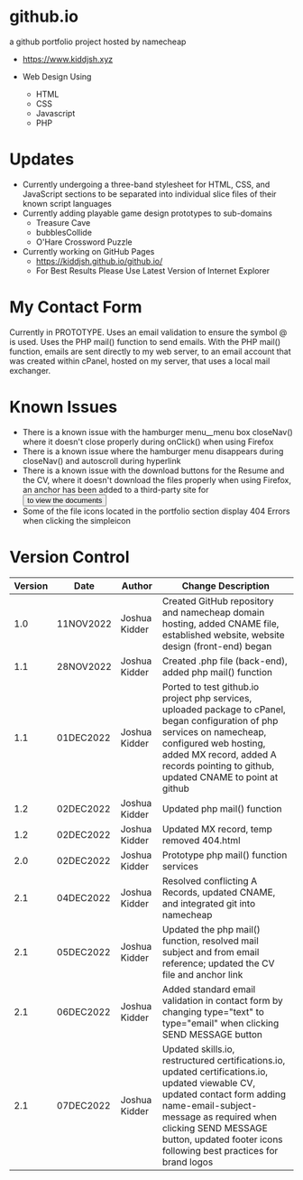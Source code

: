 # github.io
a github portfolio project hosted by namecheap
- https://www.kiddjsh.xyz

- Web Design Using
    - HTML
    - CSS
    - Javascript
    - PHP
# Updates
- Currently undergoing a three-band stylesheet for HTML, CSS, and JavaScript sections to be separated
into individual slice files of their known script languages
- Currently adding playable game design prototypes to sub-domains
  - Treasure Cave
  - bubblesCollide
  - O'Hare Crossword Puzzle
- Currently working on GitHub Pages
  - https://kiddjsh.github.io/github.io/
  - For Best Results Please Use Latest Version of Internet Explorer

# My Contact Form
Currently in PROTOTYPE. Uses an email validation to ensure the symbol @ is used. Uses the PHP mail() function to send emails. With the PHP mail() function, emails are sent directly to my web server, to an email account that was created within cPanel, hosted on my server, that uses a local mail exchanger.

# Known Issues
 - There is a known issue with the hamburger menu__menu box closeNav() where it doesn't close properly during onClick() when using Firefox
 - There is a known issue where the hamburger menu disappears during closeNav() and autoscroll during hyperlink 
 - There is a known issue with the download buttons for the Resume and the CV, where it doesn't download the files properly when using Firefox, an anchor has been added to a third-party site for <button> to view the documents
 - Some of the file icons located in the portfolio section display 404 Errors when clicking the simpleicon

# Version Control

Version      | Date          | Author        | Change Description |
------------ | ------------- | ------------- | ------------------ |
1.0          | 11NOV2022  | Joshua Kidder | Created GitHub repository and namecheap domain hosting, added CNAME file, established website, website design (front-end) began
1.1          | 28NOV2022  | Joshua Kidder | Created .php file (back-end), added php mail() function
1.1          | 01DEC2022  | Joshua Kidder | Ported to test github.io project php services, uploaded package to cPanel, began configuration of php services on namecheap, configured web hosting, added MX record, added A records pointing to github, updated CNAME to point at github
1.2          | 02DEC2022  | Joshua Kidder | Updated php mail() function
1.2          | 02DEC2022  | Joshua Kidder | Updated MX record, temp removed 404.html
2.0          | 02DEC2022  | Joshua Kidder | Prototype php mail() function services
2.1          | 04DEC2022  | Joshua Kidder | Resolved conflicting A Records, updated CNAME, and integrated git into namecheap
2.1          | 05DEC2022  | Joshua Kidder | Updated the php mail() function, resolved mail subject and from email reference; updated the CV file and anchor link
2.1          | 06DEC2022  | Joshua Kidder | Added standard email validation in contact form by changing type="text" to type="email" when clicking SEND MESSAGE button
2.1          | 07DEC2022  | Joshua Kidder | Updated skills.io, restructured certifications.io, updated certifications.io, updated viewable CV, updated contact form adding name-email-subject-message as required when clicking SEND MESSAGE button, updated footer icons following best practices for brand logos